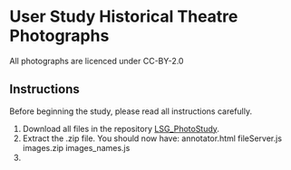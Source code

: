 # User Study Historical Theatre Photographs
All photographs are licenced under CC-BY-2.0

## Instructions
Before beginning the study, please read all instructions carefully.  

1. Download all files in the repository [LSG_PhotoStudy](https://github.com/ISE-FIZKarlsruhe/LSG_PhotoStudy).
2. Extract the .zip file. You should now have:
  annotator.html
  fileServer.js  
  images.zip 
  images_names.js
3. 

